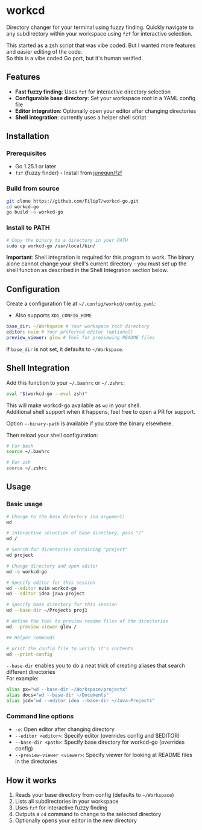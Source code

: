 # workcd

Directory changer for your terminal using fuzzy finding. Quickly navigate to any subdirectory within your workspace using `fzf` for interactive selection.

This started as a zsh script that was vibe coded. But I wanted more features and easier editing of the code.  
So this is a vibe coded Go port, but it's human verified.

## Features

- **Fast fuzzy finding**: Uses `fzf` for interactive directory selection
- **Configurable base directory**: Set your workspace root in a YAML config file
- **Editor integration**: Optionally open your editor after changing directories
- **Shell integration**: currently uses a helper shell script

## Installation

### Prerequisites

- Go 1.25.1 or later
- `fzf` (fuzzy finder) - Install from [junegun/fzf](https://github.com/junegunn/fzf)

### Build from source

```bash
git clone https://github.com/Filip7/workcd-go.git
cd workcd-go
go build -o workcd-go
```

### Install to PATH

```bash
# Copy the binary to a directory in your PATH
sudo cp workcd-go /usr/local/bin/
```

**Important**: Shell integration is required for this program to work. The binary alone cannot change your shell's current directory - you must set up the shell function as described in the Shell Integration section below.

## Configuration

Create a configuration file at `~/.config/workcd/config.yaml`:

- Also supports `XDG_CONFIG_HOME`

```yaml
base_dir: ~/Workspace # Your workspace root directory
editor: nvim # Your preferred editor (optional)
preview_viewer: glow # Tool for previewing README files
```

If `base_dir` is not set, it defaults to `~/Workspace`.

## Shell Integration

Add this function to your `~/.bashrc` or `~/.zshrc`:

```bash
eval "$(workcd-go --eval zsh)"
```

This will make workcd-go available as `wd` in your shell.  
Additional shell support when it happens, feel free to open a PR for support.

Option `--binary-path` is available if you store the binary elsewhere.

Then reload your shell configuration:

```bash
# For bash
source ~/.bashrc

# For zsh
source ~/.zshrc
```

## Usage

### Basic usage

```bash
# Change to the base directory (no argument)
wd

# interactive selection of base directory, pass "/"
wd /

# Search for directories containing "project"
wd project

# Change directory and open editor
wd -e workcd-go

# Specify editor for this session
wd --editor nvim workcd-go
wd --editor idea java-project

# Specify base directory for this session
wd --base-dir ~/Projects proj1

# define the tool to preview readme files of the directories
wd --preview-viewer glow /

## Helper commands

# print the config file to verify it's contents
wd --print-config
```

`--base-dir` enables you to do a neat trick of creating aliases that search different directories  
For example:

```bash
alias px="wd --base-dir ~/Workspace/projectx"
alias docs="wd --base-dir ~/Documents"
alias jcd="wd --editor idea --base-dir ~/Java-Projects"
```

### Command line options

- `-e`: Open editor after changing directory
- `--editor <editor>`: Specify editor (overrides config and $EDITOR)
- `--base-dir <path>`: Specify base directory for workcd-go (overrides config)
- `--preview-viewer <viewer>`: Specify viewer for looking at README files in the directories

## How it works

1. Reads your base directory from config (defaults to `~/Workspace`)
2. Lists all subdirectories in your workspace
3. Uses `fzf` for interactive fuzzy finding
4. Outputs a `cd` command to change to the selected directory
5. Optionally opens your editor in the new directory
